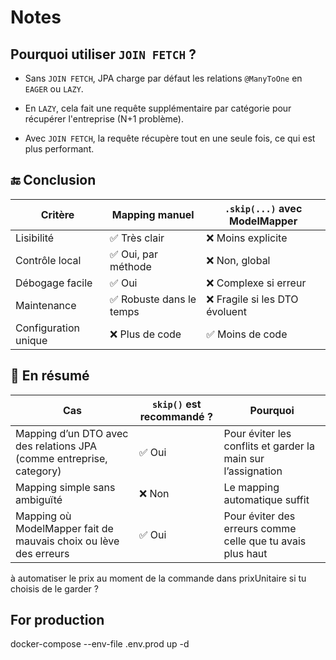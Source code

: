 # Notes

## Pourquoi utiliser `JOIN FETCH` ?
- Sans `JOIN FETCH`, JPA charge par défaut les relations `@ManyToOne` en `EAGER` ou `LAZY`.

- En `LAZY`, cela fait une requête supplémentaire par catégorie pour récupérer l'entreprise (N+1 problème).

- Avec `JOIN FETCH`, la requête récupère tout en une seule fois, ce qui est plus performant.

## 🔚 Conclusion

| Critère              | Mapping manuel            | `.skip(...)` avec ModelMapper     |
|----------------------|---------------------------|-----------------------------------|
| Lisibilité           | ✅ Très clair              | ❌ Moins explicite                |
| Contrôle local       | ✅ Oui, par méthode        | ❌ Non, global                    |
| Débogage facile      | ✅ Oui                     | ❌ Complexe si erreur            |
| Maintenance          | ✅ Robuste dans le temps   | ❌ Fragile si les DTO évoluent   |
| Configuration unique | ❌ Plus de code            | ✅ Moins de code                 |


## 🔄 En résumé

| Cas                                                                 | `skip()` est recommandé ? | Pourquoi                                                                 |
|---------------------------------------------------------------------|----------------------------|--------------------------------------------------------------------------|
| Mapping d’un DTO avec des relations JPA (comme entreprise, category) | ✅ Oui                     | Pour éviter les conflits et garder la main sur l’assignation             |
| Mapping simple sans ambiguïté                                       | ❌ Non                     | Le mapping automatique suffit                                            |
| Mapping où ModelMapper fait de mauvais choix ou lève des erreurs   | ✅ Oui                     | Pour éviter des erreurs comme celle que tu avais plus haut              |


à automatiser le prix au moment de la commande dans prixUnitaire si tu choisis de le garder ?


## For production
docker-compose --env-file .env.prod up -d


